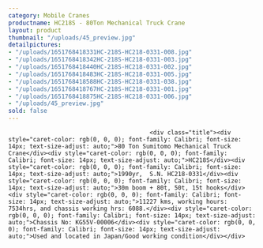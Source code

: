 ```yaml
---
category: Mobile Cranes
productname: HC218S - 80Ton Mechanical Truck Crane
layout: product
thumbnail: "/uploads/45_preview.jpg"
detailpictures:
- "/uploads/1651768418331HC-218S-HC218-0331-008.jpg"
- "/uploads/1651768418342HC-218S-HC218-0331-003.jpg"
- "/uploads/1651768418440HC-218S-HC218-0331-002.jpg"
- "/uploads/1651768418483HC-218S-HC218-0331-005.jpg"
- "/uploads/1651768418588HC-218S-HC218-0331-038.jpg"
- "/uploads/1651768418767HC-218S-HC218-0331-001.jpg"
- "/uploads/1651768418875HC-218S-HC218-0331-006.jpg"
- "/uploads/45_preview.jpg"
sold: false
---
```


                                            <div class="title"><div style="caret-color: rgb(0, 0, 0); font-family: Calibri; font-size: 14px; text-size-adjust: auto;">80 Ton Sumitomo Mechanical Truck Crane</div><div style="caret-color: rgb(0, 0, 0); font-family: Calibri; font-size: 14px; text-size-adjust: auto;">HC218S</div><div style="caret-color: rgb(0, 0, 0); font-family: Calibri; font-size: 14px; text-size-adjust: auto;">1990yr,  S.N. HC218-0331</div><div style="caret-color: rgb(0, 0, 0); font-family: Calibri; font-size: 14px; text-size-adjust: auto;">30m boom + 80t, 50t, 15t hooks</div><div style="caret-color: rgb(0, 0, 0); font-family: Calibri; font-size: 14px; text-size-adjust: auto;">11227 kms, working hours: 7534hrs, and chassis working hrs: 6088.</div><div style="caret-color: rgb(0, 0, 0); font-family: Calibri; font-size: 14px; text-size-adjust: auto;">Chassis No: KG55V-00006</div><div style="caret-color: rgb(0, 0, 0); font-family: Calibri; font-size: 14px; text-size-adjust: auto;">Used and located in Japan/Good working condition</div></div>

